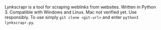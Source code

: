 Lynkscrapr is a tool for scraping weblinks from websites. Written in Python 3. Compatible with Windows and Linux. Mac not verified yet. Use responsibly. To use simply `git clone <git-url>` and enter `python3 lynkscrapr.py`.